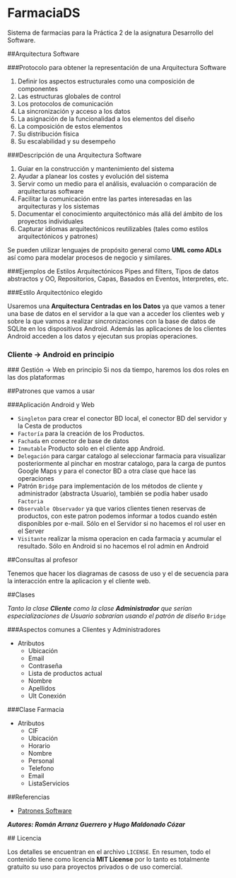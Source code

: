 FarmaciaDS
=================

Sistema de farmacias para la Práctica 2 de la asignatura Desarrollo del Software.

##Arquitectura Software

###Protocolo para obtener la representación de una Arquitectura Software 

1. Definir los aspectos estructurales como una composición de componentes
2. Las estructuras globales de control
3. Los protocolos de comunicación
4. La sincronización y acceso a los datos
5. La asignación de la funcionalidad a los elementos del diseño
6. La composición de estos elementos
7. Su distribución física
8. Su escalabilidad y su desempeño  

###Descripción de una Arquitectura Software

1. Guiar en la construcción y mantenimiento del sistema 
2. Ayudar a planear los costes y evolución del sistema 
3. Servir como un medio para el análisis, evaluación o comparación de arquitecturas software 
4. Facilitar la comunicación entre las partes interesadas en las arquitecturas y los sistemas 
5. Documentar el conocimiento arquitectónico más allá del ámbito de los proyectos individuales 
6. Capturar idiomas arquitectónicos reutilizables (tales como estilos arquitectónicos y patrones) 

Se pueden utilizar lenguajes de propósito general como **UML como ADLs** así como para modelar procesos de negocio y similares. 

###Ejemplos de Estilos Arquitectónicos
Pipes and filters, Tipos de datos abstractos y OO, Repositorios, Capas, Basados en Eventos, Interpretes, etc.

###Estilo Arquitectónico elegido

Usaremos una **Arquitectura Centradas en los Datos** ya que vamos a tener una base de datos en el servidor a la que van a acceder los clientes web y sobre la que vamos a realizar sincronizaciones con la base de datos de SQLite en los dispositivos Android. Además las aplicaciones de los clientes Android acceden a los datos y ejecutan sus propias operaciones.

### Cliente -> Android en principio

### Gestión -> Web en principio
Si nos da tiempo, haremos los dos roles en las dos plataformas

##Patrones que vamos a usar

###Aplicación Android y Web
- `Singleton` para crear el conector BD local, el conector BD del servidor y la Cesta de productos
- `Factoría` para la creación de los Productos.
- `Fachada` en conector de base de datos
- `Inmutable` Producto solo en el cliente app Android.
- `Delegación` para cargar catalogo al seleccionar farmacia para visualizar posteriormente al pinchar en mostrar catalogo, para la carga de puntos Google Maps y para el conector BD a otra clase que hace las operaciones
- Patrón `Bridge` para implementación de los métodos de cliente y administrador (abstracta Usuario), también se podía haber usado `Factoria`
- `Observable Observador` ya que varios clientes tienen reservas de productos, con este patron podemos informar a todos cuando estén disponibles por e-mail. Sólo en el Servidor si no hacemos el rol user en el Server
- `Visitante` realizar la misma operacion en cada farmacia y acumular el resultado. Sólo en Android si no hacemos el rol admin en Android

##Consultas al profesor

Tenemos que hacer los diagramas de casoss de uso y el de secuencia para la interacción entre la aplicacion y el cliente web.

##Clases

*Tanto la clase* ***Cliente*** *como la clase* ***Administrador*** *que serían especializaciones de Usuario sobrarían usando el patrón de diseño* `Bridge`

###Aspectos comunes a Clientes y Administradores
- Atributos
	- Ubicación
	- Email
	- Contraseña
	- Lista de productos actual
	- Nombre
	- Apellidos
	- Ult Conexión

###Clase Farmacia
- Atributos
	- CIF
	- Ubicación
	- Horario
	- Nombre
	- Personal
	- Telefono
	- Email
	- ListaServicios

##Referencias

- [Patrones Software](https://sourcemaking.com/design_patterns)

***Autores: Román Arranz Guerrero y Hugo Maldonado Cózar***



## Licencia

Los detalles se encuentran en el archivo `LICENSE`. En resumen, todo el contenido tiene como licencia **MIT License** por lo tanto es totalmente gratuito su uso para proyectos privados o de uso comercial.